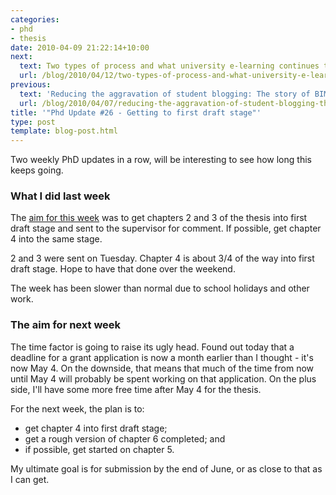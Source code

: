 ```yaml
---
categories:
- phd
- thesis
date: 2010-04-09 21:22:14+10:00
next:
  text: Two types of process and what university e-learning continues to get wrong
  url: /blog/2010/04/12/two-types-of-process-and-what-university-e-learning-continues-to-get-wrong/
previous:
  text: 'Reducing the aggravation of student blogging: The story of BIM'
  url: /blog/2010/04/07/reducing-the-aggravation-of-student-blogging-the-story-of-bim/
title: '"Phd Update #26 - Getting to first draft stage"'
type: post
template: blog-post.html
---
```

Two weekly PhD updates in a row, will be interesting to see how long this keeps going.

### What I did last week

The [aim for this week](/blog/2010/04/02/phd-update-25-a-return-to-discipline/) was to get chapters 2 and 3 of the thesis into first draft stage and sent to the supervisor for comment. If possible, get chapter 4 into the same stage.

2 and 3 were sent on Tuesday. Chapter 4 is about 3/4 of the way into first draft stage. Hope to have that done over the weekend.

The week has been slower than normal due to school holidays and other work.

### The aim for next week

The time factor is going to raise its ugly head. Found out today that a deadline for a grant application is now a month earlier than I thought - it's now May 4. On the downside, that means that much of the time from now until May 4 will probably be spent working on that application. On the plus side, I'll have some more free time after May 4 for the thesis.

For the next week, the plan is to:

- get chapter 4 into first draft stage;
- get a rough version of chapter 6 completed; and
- if possible, get started on chapter 5.

My ultimate goal is for submission by the end of June, or as close to that as I can get.